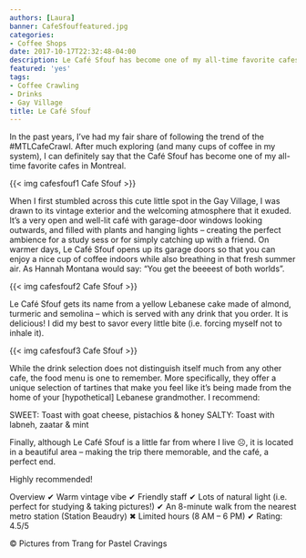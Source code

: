 ```yaml
---
authors: [Laura]
banner: CafeSfouffeatured.jpg
categories:
- Coffee Shops
date: 2017-10-17T22:32:48-04:00
description: Le Café Sfouf has become one of my all-time favorite cafes in Montreal.
featured: 'yes'
tags:
- Coffee Crawling
- Drinks
- Gay Village
title: Le Café Sfouf
---
```


In the past years, I’ve had my fair share of following the trend of the #MTLCafeCrawl. After much exploring (and many cups of coffee in my system), I can definitely say that the Café Sfouf has become one of my all-time favorite cafes in Montreal. 

{{< img cafesfouf1 Cafe Sfouf >}}

When I first stumbled across this cute little spot in the Gay Village, I was drawn to its vintage exterior and the welcoming atmosphere that it exuded. It’s a very open and well-lit café with garage-door windows looking outwards, and filled with plants and hanging lights – creating the perfect ambience for a study sess or for simply catching up with a friend. On warmer days, Le Café Sfouf opens up its garage doors so that you can enjoy a nice cup of coffee indoors while also breathing in that fresh summer air. As Hannah Montana would say: “You get the beeeest of both worlds”.

{{< img cafesfouf2 Cafe Sfouf >}}

Le Café Sfouf gets its name from a yellow Lebanese cake made of almond, turmeric and semolina – which is served with any drink that you order. It is delicious! I did my best to savor every little bite (i.e. forcing myself not to inhale it). 

{{< img cafesfouf3 Cafe Sfouf >}}

While the drink selection does not distinguish itself much from any other cafe, the food menu is one to remember. More specifically, they offer a unique selection of tartines that make you feel like it’s being made from the home of your [hypothetical] Lebanese grandmother. I recommend:

SWEET: Toast with goat cheese, pistachios & honey
SALTY: Toast with labneh, zaatar & mint

Finally, although Le Café Sfouf is a little far from where I live &#x2639;, it is located in a beautiful area – making the trip there memorable, and the café, a perfect end.   

Highly recommended!

Overview
✔ Warm vintage vibe
✔ Friendly staff
✔ Lots of natural light (i.e. perfect for studying & taking pictures!)
✔ An 8-minute walk from the nearest metro station (Station Beaudry)
✖ Limited hours (8 AM – 6 PM)
✔ Rating: 4.5/5

&copy; Pictures from Trang for Pastel Cravings 


